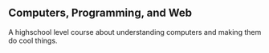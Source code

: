 ## Computers, Programming, and Web

A highschool level course about understanding computers and making them do cool things.
